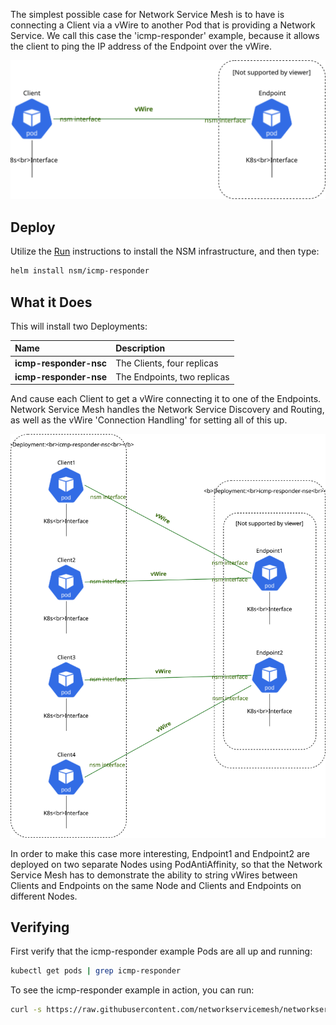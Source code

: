 The simplest possible case for Network Service Mesh is to have is connecting a Client via a vWire to another Pod that is providing a Network Service.
We call this case the 'icmp-responder' example, because it allows the client to ping the IP address of the Endpoint over the vWire.


![icmp-responder-example](../images/icmp-responder-example.svg)

## Deploy

Utilize the [Run](/docs/setup/run/) instructions to install the NSM infrastructure, and then type:

```bash
helm install nsm/icmp-responder
```

## What it Does

This will install two Deployments:

Name | Description |
:--------|:--------
**icmp-responder-nsc** | The Clients, four replicas |
**icmp-responder-nse** | The Endpoints, two replicas |

And cause each Client to get a vWire connecting it to one of the Endpoints.  Network Service Mesh handles the
Network Service Discovery and Routing, as well as the vWire 'Connection Handling' for setting all of this up.

![icmp-responder-example-2](../images/icmp-responder-example-2.svg)

In order to make this case more interesting, Endpoint1 and Endpoint2 are deployed on two separate Nodes using
PodAntiAffinity, so that the Network Service Mesh has to demonstrate the ability to string vWires between Clients and
Endpoints on the same Node and Clients and Endpoints on different Nodes.

## Verifying

First verify that the icmp-responder example Pods are all up and running:

```bash
kubectl get pods | grep icmp-responder
```

To see the icmp-responder example in action, you can run:

```bash
curl -s https://raw.githubusercontent.com/networkservicemesh/networkservicemesh/master/scripts/nsc_ping_all.sh | bash
```
